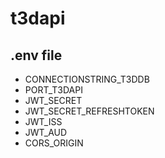 # t3dapi

## .env file

- CONNECTIONSTRING_T3DDB
- PORT_T3DAPI
- JWT_SECRET
- JWT_SECRET_REFRESHTOKEN
- JWT_ISS
- JWT_AUD
- CORS_ORIGIN

